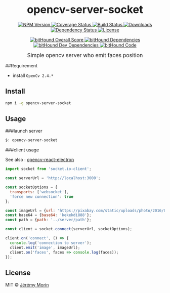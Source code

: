 <big><h1 align="center">opencv-server-socket</h1></big>

<p align="center">
  <a href="https://npmjs.org/package/opencv-server-socket">
    <img src="https://img.shields.io/npm/v/opencv-server-socket.svg?style=flat-square"
         alt="NPM Version">
  </a>

  <a href="https://coveralls.io/r/Jermorin/opencv-server-socket">
    <img src="https://img.shields.io/coveralls/Jermorin/opencv-server-socket.svg?style=flat-square"
         alt="Coverage Status">
  </a>

  <a href="https://travis-ci.org/Jermorin/opencv-server-socket">
    <img src="https://img.shields.io/travis/Jermorin/opencv-server-socket.svg?style=flat-square"
         alt="Build Status">
  </a>

  <a href="https://npmjs.org/package/opencv-server-socket">
    <img src="http://img.shields.io/npm/dm/opencv-server-socket.svg?style=flat-square"
         alt="Downloads">
  </a>

  <a href="https://david-dm.org/Jermorin/opencv-server-socket.svg">
    <img src="https://david-dm.org/Jermorin/opencv-server-socket.svg?style=flat-square"
         alt="Dependency Status">
  </a>

  <a href="https://github.com/Jermorin/opencv-server-socket/blob/master/LICENSE">
    <img src="https://img.shields.io/npm/l/opencv-server-socket.svg?style=flat-square"
         alt="License">
  </a>
</p>
<p align="center">
  <a href="https://www.bithound.io/github/Jermorin/opencv-server-socket">
    <img src="https://www.bithound.io/github/Jermorin/opencv-server-socket/badges/score.svg"
         alt="bitHound Overall Score">
  </a>

  <a href="https://www.bithound.io/github/Jermorin/opencv-server-socket/master/dependencies/npm">
    <img src="https://www.bithound.io/github/Jermorin/opencv-server-socket/badges/dependencies.svg"
         alt="bitHound Dependencies">
  </a>

  <a href="https://www.bithound.io/github/Jermorin/opencv-server-socket/master/dependencies/npm">
    <img src="https://www.bithound.io/github/Jermorin/opencv-server-socket/badges/devDependencies.svg"
         alt="bitHound Dev Dependencies">
  </a>

  <a href="https://www.bithound.io/github/Jermorin/opencv-server-socket">
    <img src="https://www.bithound.io/github/Jermorin/opencv-server-socket/badges/code.svg"
         alt="bitHound Code">
  </a>
</p>

<p align="center">
  <big>
    Simple opencv server who emit faces position
  </big>
</p>

##Requirement

- install `OpenCv 2.4.*`

## Install

```sh
npm i -g opencv-server-socket
```

## Usage

###launch server
```js
$: opencv-server-socket
```

###client usage

See also : [opencv-react-electron](https://github.com/Jermorin/opencv-react-electron)

```js
import socket from 'socket.io-client';

const serverUrl = 'http://localhost:3000';

const socketOptions = {
  transports: ['websocket'],
  'force new connection': true
};

const imageUrl = {url: 'https://pixabay.com/static/uploads/photo/2016/01/09/08/38/india-1129953_960_720.jpg'};
const base64 = {base64: 'kekekdi888'};
const path = {path: '../server/path'};

const client = socket.connect(serverUrl, socketOptions);

client.on('connect', () => {
  console.log('connection to server');
  client.emit('image', imageUrl);
  client.on('faces', faces => console.log(faces));
});
```

## License

MIT © [Jérémy Morin](http://jermor.in)
